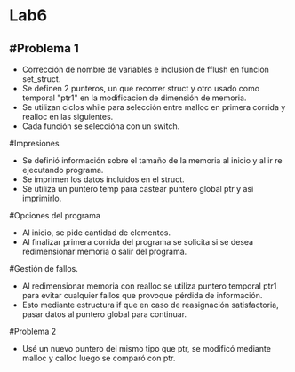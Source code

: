 # Lab6

#Problema 1
------
- Corrección de nombre de variables e inclusión de fflush en funcion set_struct.
- Se definen 2 punteros, un que recorrer struct y otro usado como temporal "ptr1" en la modificacion de dimensión de memoria.
- Se utilizan ciclos while para selección entre malloc en primera corrida y realloc en las siguientes.
- Cada función se seleccióna con un switch.

#Impresiones
- Se definió información sobre el tamaño de la memoria al inicio y al ir re ejecutando programa.
- Se imprimen los datos incluidos en el struct.
- Se utiliza un puntero temp para castear puntero global ptr y así imprimirlo.

#Opciones del programa
- Al inicio, se pide cantidad de elementos.
- Al finalizar primera corrida del programa se solicita si se desea redimensionar memoria o salir del programa.

#Gestión de fallos.
- Al redimensionar memoria con realloc se utiliza puntero temporal ptr1 para evitar cualquier fallos que provoque pérdida de información.
- Esto mediante estructura if que en caso de reasignación satisfactoria, pasar datos al puntero global para continuar.


#Problema 2
- Usé un nuevo puntero del mismo tipo que ptr, se modificó mediante malloc y calloc luego se comparó con ptr.
